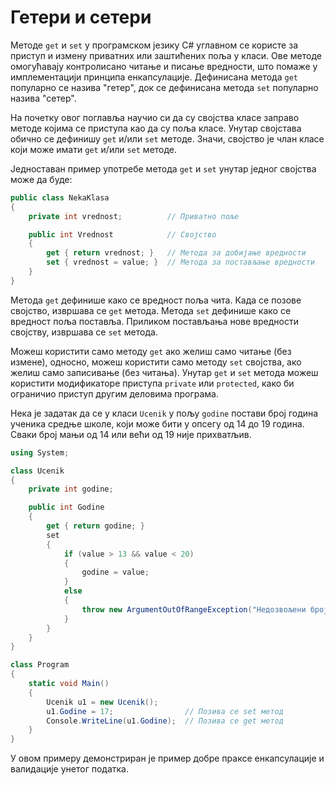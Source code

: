 # Гетери и сетери

Методе `get` и `set` у програмском језику C# углавном се користе за приступ и
измену приватних или заштићених поља у класи. Ове методе омогућавају
контролисано читање и писање вредности, што помаже у имплементацији принципа
енкапсулације. Дефинисана метода `get` популарно се назива "гетер", док се
дефинисана метода `set` популарно назива "сетер".

На почетку овог поглавља научио си да су својства класе заправо методе којима
се приступа као да су поља класе. Унутар својстава обично се дефинишу `get`
и/или `set` методе. Значи, својство је члан класе који може имати `get` и/или
`set` методе.

Једноставан пример употребе метода `get` и `set` унутар једног својства може да
буде:

```cs
public class NekaKlasa
{
    private int vrednost;          // Приватно поље

    public int Vrednost            // Својство
    {
        get { return vrednost; }   // Метода за добијање вредности
        set { vrednost = value; }  // Метода за постављање вредности
    }
}
```

Метода `get` дефинише како се вредност поља чита. Када се позове својство,
извршава се `get` метода. Метода `set` дефинише како се вредност поља поставља.
Приликом постављања нове вредности својству, извршава се `set` метода.

Можеш користити само методу `get` ако желиш само читање (без измене), односно,
можеш користити само методу `set` својства, ако желиш само записивање (без
читања). Унутар `get` и `set` метода можеш користити модификаторе приступа
`private` или `protected`, како би ограничио приступ другим деловима програма.

Нека је задатак да се у класи `Ucenik` у пољу `godine` постави број година
ученика средње школе, који може бити у опсегу од 14 до 19 година. Сваки број
мањи од 14 или већи од 19 није прихватљив.

```cs
using System;

class Ucenik
{
    private int godine;

    public int Godine
    {
        get { return godine; }
        set
        {
            if (value > 13 && value < 20)
            {
                godine = value;
            }
            else
            {
                throw new ArgumentOutOfRangeException("Недозвољени број година.");
            }
        }
    }
}

class Program
{
    static void Main()
    {
        Ucenik u1 = new Ucenik();
        u1.Godine = 17;                // Позива се set метод
        Console.WriteLine(u1.Godine);  // Позива се get метод
    }
}
```

У овом примеру демонстриран је пример добре праксе енкапсулације и валидације
унетог податка.
